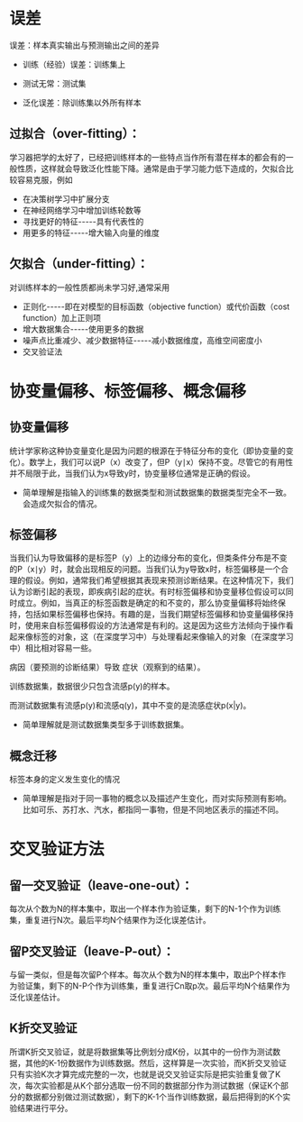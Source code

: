 # 误差
误差：样本真实输出与预测输出之间的差异

- 训练（经验）误差：训练集上

- 测试无常：测试集

- 泛化误差：除训练集以外所有样本

## 过拟合（over-fitting）：
学习器把学的太好了，已经把训练样本的一些特点当作所有潜在样本的都会有的一般性质，这样就会导致泛化性能下降。通常是由于学习能力低下造成的，欠拟合比较容易克服，例如
- 在决策树学习中扩展分支
- 在神经网络学习中增加训练轮数等
- 寻找更好的特征-----具有代表性的
- 用更多的特征-----增大输入向量的维度

## 欠拟合（under-fitting）：
对训练样本的一般性质都尚未学习好,通常采用
- 正则化-----即在对模型的目标函数（objective function）或代价函数（cost function）加上正则项
- 增大数据集合-----使用更多的数据
- 噪声点比重减少、减少数据特征-----减小数据维度，高维空间密度小
- 交叉验证法

# 协变量偏移、标签偏移、概念偏移
## 协变量偏移
统计学家称这种协变量变化是因为问题的根源在于特征分布的变化（即协变量的变化）。数学上，我们可以说P（x）改变了，但P（y∣x）保持不变。尽管它的有用性并不局限于此，当我们认为x导致y时，协变量移位通常是正确的假设。

- 简单理解是指输入的训练集的数据类型和测试数据集的数据类型完全不一致。会造成欠拟合的情况。

## 标签偏移
当我们认为导致偏移的是标签P（y）上的边缘分布的变化，但类条件分布是不变的P（x∣y）时，就会出现相反的问题。当我们认为y导致x时，标签偏移是一个合理的假设。例如，通常我们希望根据其表现来预测诊断结果。在这种情况下，我们认为诊断引起的表现，即疾病引起的症状。有时标签偏移和协变量移位假设可以同时成立。例如，当真正的标签函数是确定的和不变的，那么协变量偏移将始终保持，包括如果标签偏移也保持。有趣的是，当我们期望标签偏移和协变量偏移保持时，使用来自标签偏移假设的方法通常是有利的。这是因为这些方法倾向于操作看起来像标签的对象，这（在深度学习中）与处理看起来像输入的对象（在深度学习中）相比相对容易一些。

病因（要预测的诊断结果）导致 症状（观察到的结果）。

训练数据集，数据很少只包含流感p(y)的样本。

而测试数据集有流感p(y)和流感q(y)，其中不变的是流感症状p(x|y)。

- 简单理解就是测试数据集类型多于训练数据集。

## 概念迁移
标签本身的定义发生变化的情况
- 简单理解是指对于同一事物的概念以及描述产生变化，而对实际预测有影响。比如可乐、苏打水、汽水，都指同一事物，但是不同地区表示的描述不同。

# 交叉验证方法
## 留一交叉验证（leave-one-out）：
每次从个数为N的样本集中，取出一个样本作为验证集，剩下的N-1个作为训练集，重复进行N次。最后平均N个结果作为泛化误差估计。
## 留P交叉验证（leave-P-out）：
与留一类似，但是每次留P个样本。每次从个数为N的样本集中，取出P个样本作为验证集，剩下的N-P个作为训练集，重复进行Cn取p次。最后平均N个结果作为泛化误差估计。
## K折交叉验证
所谓K折交叉验证，就是将数据集等比例划分成K份，以其中的一份作为测试数据，其他的K-1份数据作为训练数据。然后，这样算是一次实验，而K折交叉验证只有实验K次才算完成完整的一次，也就是说交叉验证实际是把实验重复做了K次，每次实验都是从K个部分选取一份不同的数据部分作为测试数据（保证K个部分的数据都分别做过测试数据），剩下的K-1个当作训练数据，最后把得到的K个实验结果进行平分。


